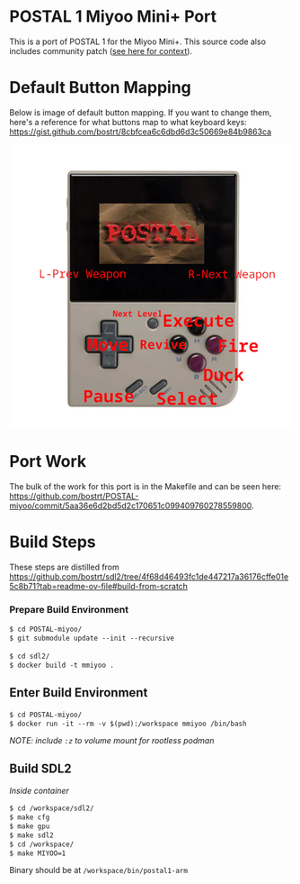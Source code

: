# POSTAL 1 Miyoo Mini+ Port

This is a port of POSTAL 1 for the Miyoo Mini+. This source code also includes community patch ([see here for context](https://github.com/RWS-Studios/POSTAL-SourceCode/issues/1)).

# Default Button Mapping

Below is image of default button mapping. If you want to change them, here's a reference for what buttons map to what keyboard keys: https://gist.github.com/bostrt/8cbfcea6c6dbd6d3c50669e84b9863ca

![images of keys](./keys.png)

# Port Work

The bulk of the work for this port is in the Makefile and can be seen here: https://github.com/bostrt/POSTAL-miyoo/commit/5aa36e6d2bd5d2c170651c099409760278559800.

# Build Steps

These steps are distilled from https://github.com/bostrt/sdl2/tree/4f68d46493fc1de447217a36176cffe01e5c8b71?tab=readme-ov-file#build-from-scratch

### Prepare Build Environment
```shell
$ cd POSTAL-miyoo/
$ git submodule update --init --recursive

$ cd sdl2/
$ docker build -t mmiyoo .
```

## Enter Build Environment
```shell
$ cd POSTAL-miyoo/
$ docker run -it --rm -v $(pwd):/workspace mmiyoo /bin/bash
```
*NOTE: include `:z` to volume mount for rootless podman*

## Build SDL2
*Inside container*
```shell
$ cd /workspace/sdl2/
$ make cfg
$ make gpu
$ make sdl2
$ cd /workspace/
$ make MIYOO=1
```

Binary should be at `/workspace/bin/postal1-arm`
